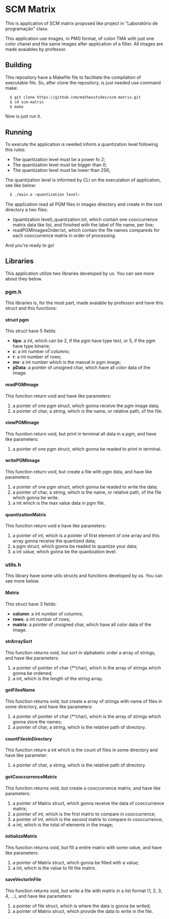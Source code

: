 # SCM Matrix

This is application of SCM matrix proposed like project in "Laboratório de programação" class.

This application use images, in PMG format, of colon TMA with just one color chanel and the same images after application of a filter. All images are made avaiables by professor.

## Building

This repository have a Makefile file to facilitate the compilation of executable file. So, after clone the repository, is just needed use command make:

```bash
  $ git clone https://github.com/matheustsdev/scm-matrix.git
  $ cd scm-matrix
  $ make
```

Now is just run it.

## Running

To execute the application is needed inform a quantization level following this rules:

- The quantization level must be a power fo 2;
- The quantization level must be bigger than 0;
- The quantization level must be lower than 256;

The quantization level is informed by CLI on the executation of application, see like below:

```bash
  $ ./main.e <quantization level>
```

The application read all PGM files in images directory and create in the root directory a two files:

- (quantization level)\_quantization.txt, which contain one cooccurrence matrix data like list, and finished with the label of file name, per line;
- readPGMImagesOrder.txt, which contain the file names compareds for each cooccurrence matrix in order of processing.

And you're ready to go!

## Libraries

This application utilize two libraries developed by us. You can see more about they below.

### pgm.h

This libraries is, for the most part, made avaiable by professor and have this struct and this functions:

#### struct pgm

This struct have 5 fields:

- **tipo**: a int, which can be 2, if the pgm have type text, or 5, if the pgm have type binarie;
- **c**: a int number of columns;
- **r**: a int number of rows;
- **mv**: a int number which is the maxval in pgm image;
- **pData**: a pointer of unsigned char, which have all color data of the image.

#### readPGMImage

This function return void and have like parameters:

1. a pointer of one pgm struct, which gonna receive the pgm image data;
2. a pointer of char, a string, which is the name, or relative path, of the file.

#### viewPGMImage

This fucntion return void, but print in terminal all data in a pgm, and have like parameters:

1. a pointer of one pgm struct, which gonna be readed to print in terminal.

#### writePGMImage

This function return void, but create a file with pgm data, and have like parameters:

1. a pointer of one pgm struct, which gonna be readed to write the data;
2. a pointer of char, a string, which is the name, or relative path, of the file which gonna be write.
3. a int which is the max value data in pgm file.

#### quantizationMatrix

This function return void e have like parameters:

1. a pointer of int, which is a pointer of first element of one array and this array gonna receive the quantized data;
2. a pgm struct, which gonna be readed to quantize your data;
3. a int value, which gonna be the quantization level.

### utils.h

This library have some utils structs and functions developed by us. You can see more below.

#### Matrix

This struct have 3 fields:

- **column**: a int number of columns;
- **rows**: a int number of rows;
- **matrix**: a pointer of unsigned char, which have all color data of the image.

#### strArraySort

This function returns void, but sort in alphabetic order a array of strings, and have like parameters:

1. a pointer of pointer of char (\*\*char), which is the array of strings which gonna be ordened;
2. a int, which is the length of the string array.

#### getFilesName

This function returns void, but create a array of strings with name of files in some directory, and have like parameters:

1. a pointer of pointer of char (\*\*char), which is the array of strings which gonna store the names;
2. a pointer of char, a string, which is the relative path of directory.

#### countFilesInDirectory

This function return a int which is the count of files in some directory and have like parameter:

1. a pointer of char, a string, which is the relative path of directory.

#### getCooccurrenceMatrix

This function returns void, but create a cooccurrence matrix, and have like parameters:

1. a pointer of Matrix struct, which gonna receive the data of cooccurrence matrix;
2. a pointer of int, which is the first matrix to compare in cooccurrence;
3. a pointer of int, which is the second matrix to compare in cooccurrence;
4. a int, which is the total of elements in the image;

#### initializeMatrix

This function returns void, but fill a entire matrix with some value, and have like parameters:

1. a pointer of Matrix struct, which gonna be filled with a value;
2. a int, which is the value to fill the matrix.

#### saveVectorInFile

This function returns void, but write a file with matrix in a list format (1, 2, 3, 4, ...), and have like parameters:

1. a pointer of file struct, which is where the data is gonna be writed;
2. a pointer of Matrix struct, which provide the data to write in the file.
